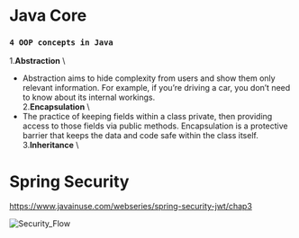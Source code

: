 # Java Core

### `4 OOP concepts in Java`
1.**Abstraction** \
  - Abstraction aims to hide complexity from users and show them only relevant information. For example, if you’re driving a car, you don’t need to know about its internal workings. \
2.**Encapsulation** \
  - The practice of keeping fields within a class private, then providing access to those fields via public methods. Encapsulation is a protective barrier that keeps the data and code safe within the class itself. \
3.**Inheritance** \

# Spring Security 
https://www.javainuse.com/webseries/spring-security-jwt/chap3 

![Security_Flow](https://www.javainuse.com/series-2-2-min.jpg)

